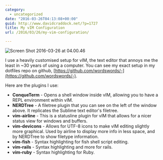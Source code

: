 ```yaml
---
category:
  - uncategorized
date: "2016-03-26T04:13:08+00:00"
guid: http://www.davidcraddock.net/?p=1727
title: My vIM Configuration
url: /2016/03/26/my-vim-configuration/

---
```

![Screen Shot 2016-03-26 at 04.00.46](/wp-content/uploads/2016/03/screen-shot-2016-03-26-at-04-00-46.png)

I use a heavily customised setup for vIM, the text editor that annoys me the least in ~30 years of using a computer. You can see my exact setup in my dotfiles repo on github, [https://github.com/wordswords/-](https://github.com/wordswords/-).

Here are the plugins I use:

- **ConqueTerm** \- Opens a shell window inside vIM, allowing you to have a REPL environment within vIM.
- **NERDTree** \- A filetree plugin that you can see on the left of the window above. It replicates the Sublime text editor's filetree.
- **vim-airline** \- This is a statusline plugin for vIM that allows for a nicer status view for windows and buffers.
- **vim-devicons** \- Allows for UTF-8 icons to make vIM editing slightly more graphical. Used by airline to display more info in less space, and by NERDTree to show filetype information.
- **vim-fish** \- Syntax highlighting for fish shell script editing.
- **vim-rails** \- Syntax highlighting and more for rails.
- **vim-ruby** \- Syntax highlighting for Ruby.

